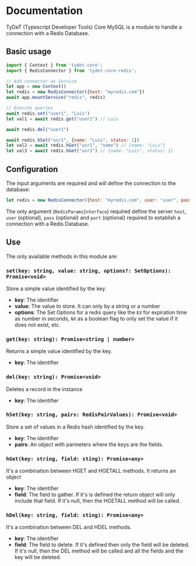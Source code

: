 # Documentation

TyDeT (Typescript Developer Tools) Core MySQL is a module to handle a connection with a Redis Database.

## Basic usage

```js
import { Context } from 'tydet-core';
import { RedisConnector } from 'tydet-core-redis';

// Add connector as Service
let app = new Context()
let redis = new RedisConnector({host: "myredis.com"})
await app.mountService("redis", redis)

// Execute queries
await redis.set("user1", "Luis")
let val1 = await redis.get("user1") // Luis

await redis.del("user1")

await redis.hSet("usr1", {name: "Luis", status: 1})
let val2 = await redis.hGet("usr1", "name") // {name: "Luis"}
let val3 = await redis.hGet("usr1") // {name: "Luis", status: 1}
```

## Configuration

The input arguments are required and will define the connection to the database:

```js
let redis = new RedisConnector({host: "myredis.com", user: "user", pass: "pass", port: 3306})
```

The only argument (`RedisParamsInterface`) required define the server `host`, `user` (optional), `pass` (optional) and `port` (optional) required to establish a connection with a Redis Database.

## Use

The only available methods in this module are:

### `set(key: string, value: string, options?: SetOptions): Promise<void>`

Store a simple value identified by the key.

* **key**: The identifier
* **value**: The value to store. It can only by a string or a number
* **options**: The Set Options for a redis query like the `EX` for expiration time as number in seconds, `NX` as a boolean flag to only set the value if it does not exist, etc.

### `get(key: string): Promise<string | number>`

Returns a simple value identified by the key.

* **key**: The identifier

### `del(key: string): Promise<void>`

Deletes a record in the instance

* **key**: The identifier

### `hSet(key: string, pairs: RedisPairValues): Promise<void>`

Store a set of values in a Redis hash identified by the key.

* **key**: The identifier
* **pairs**: An object with parmeters where the keys are the fields.

### `hGet(key: string, field: sting): Promise<any>`

It's a combination between HGET and HGETALL methods. It returns an object

* **key**: The identifier
* **field**: The field to gather. If it's is defined the return object will only include that field. If it's null, then the HGETALL method will be called.

### `hDel(key: string, field: sting): Promise<any>`

It's a combination between DEL and HDEL methods.

* **key**: The identifier
* **field**: The field to delete. If it's defined then only the field will be deleted. If it's null, then the DEL method will be called and all the fields and the key will be deleted.